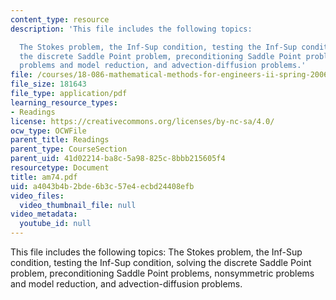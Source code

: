 ```yaml
---
content_type: resource
description: 'This file includes the following topics:

  The Stokes problem, the Inf-Sup condition, testing the Inf-Sup condition, solving
  the discrete Saddle Point problem, preconditioning Saddle Point problems, nonsymmetric
  problems and model reduction, and advection-diffusion problems.'
file: /courses/18-086-mathematical-methods-for-engineers-ii-spring-2006/a4043b4b2bde6b3c57e4ecbd24408efb_am74.pdf
file_size: 181643
file_type: application/pdf
learning_resource_types:
- Readings
license: https://creativecommons.org/licenses/by-nc-sa/4.0/
ocw_type: OCWFile
parent_title: Readings
parent_type: CourseSection
parent_uid: 41d02214-ba8c-5a98-825c-8bbb215605f4
resourcetype: Document
title: am74.pdf
uid: a4043b4b-2bde-6b3c-57e4-ecbd24408efb
video_files:
  video_thumbnail_file: null
video_metadata:
  youtube_id: null
---
```

This file includes the following topics:
The Stokes problem, the Inf-Sup condition, testing the Inf-Sup condition, solving the discrete Saddle Point problem, preconditioning Saddle Point problems, nonsymmetric problems and model reduction, and advection-diffusion problems.